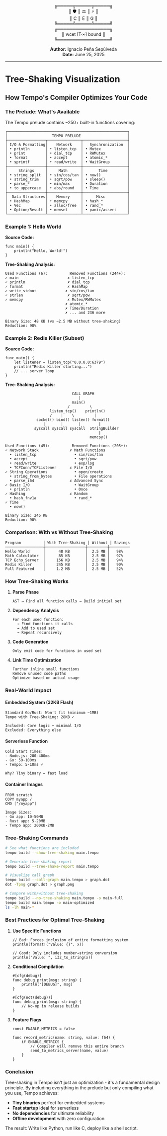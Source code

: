<div align="center">

╔═════╦═════╦═════╗  
║ 🛡️  ║ ⚖️  ║ ⚡  ║  
║  C  ║  E  ║  G  ║  
╚═════╩═════╩═════╝  
╔═════════════════╗  
║ wcet [T∞] bound ║  
╚═════════════════╝  

**Author:** Ignacio Peña Sepúlveda  
**Date:** June 25, 2025

</div>

---

# Tree-Shaking Visualization

## How Tempo's Compiler Optimizes Your Code

### The Prelude: What's Available

The Tempo prelude contains ~250+ built-in functions covering:

```
┌──────────────────────────────────────────────────────┐
│                    TEMPO PRELUDE                     │
├─────────────────┬───────────────┬────────────────────┤
│ I/O & Formatting│    Network    │   Synchronization  │
│ • println       │ • listen_tcp  │ • Mutex            │
│ • print         │ • dial_tcp    │ • RWMutex          │
│ • format        │ • accept      │ • atomic_*         │
│ • sprintf       │ • read/write  │ • WaitGroup        │
├─────────────────┼───────────────┼────────────────────┤
│     Strings     │     Math      │       Time         │
│ • string_split  │ • sin/cos/tan │ • now()            │
│ • string_trim   │ • sqrt/pow    │ • sleep()          │
│ • parse_*       │ • min/max     │ • Duration         │
│ • to_uppercase  │ • abs/round   │ • Time             │
├─────────────────┼───────────────┼────────────────────┤
│  Data Structures│    Memory     │      Misc          │
│ • HashMap       │ • memcpy      │ • hash_*           │
│ • Vec           │ • alloc/free  │ • rand_*           │
│ • Option/Result │ • memset      │ • panic/assert     │
└─────────────────┴───────────────┴────────────────────┘
```

### Example 1: Hello World

**Source Code:**
```tempo
func main() {
    println("Hello, World!")
}
```

**Tree-Shaking Analysis:**

```
Used Functions (6):          Removed Functions (244+):
✓ main                      ✗ listen_tcp
✓ println                   ✗ dial_tcp  
✓ format                    ✗ HashMap
✓ write_stdout             ✗ sin/cos/tan
✓ strlen                    ✗ sqrt/pow
✓ memcpy                    ✗ Mutex/RWMutex
                           ✗ atomic_*
                           ✗ Time/Duration
                           ✗ ... and 236 more

Binary Size: 48 KB (vs ~2.5 MB without tree-shaking)
Reduction: 98%
```

### Example 2: Redis Killer (Subset)

**Source Code:**
```tempo
func main() {
    let listener = listen_tcp("0.0.0.0:6379")
    println("Redis Killer starting...")
    // ... server loop
}
```

**Tree-Shaking Analysis:**

```
                              CALL GRAPH
                                 │
                              main()
                            /         \
                    listen_tcp()    println()
                    /    |    \         |
              socket() bind() listen() format()
                 |       |       |        |
             syscall syscall syscall  StringBuilder
                                          |
                                      memcpy()

Used Functions (45):          Removed Functions (205+):
✓ Network Stack              ✗ Math Functions
  • listen_tcp                 • sin/cos/tan
  • accept                     • sqrt/pow
  • read/write                 • exp/log
  • TCPConn/TCPListener      ✗ File I/O
✓ String Operations            • open/create
  • string_from_bytes          • File operations
  • parse_i64                ✗ Advanced Sync
✓ Basic I/O                    • WaitGroup
  • println                    • Once
✓ Hashing                    ✗ Random
  • hash_fnv1a                 • rand_*
✓ Time
  • now()

Binary Size: 245 KB
Reduction: 90%
```

### Comparison: With vs Without Tree-Shaking

```
Program          │ With Tree-Shaking │ Without │ Savings
─────────────────┼──────────────────┼─────────┼─────────
Hello World      │      48 KB       │  2.5 MB │   98%
Math Calculator  │      85 KB       │  2.5 MB │   97%
TCP Echo Server  │     156 KB       │  2.5 MB │   94%
Redis Killer     │     245 KB       │  2.5 MB │   90%
Full Featured    │     1.2 MB       │  2.5 MB │   52%
```

### How Tree-Shaking Works

1. **Parse Phase**
   ```
   AST → Find all function calls → Build initial set
   ```

2. **Dependency Analysis**
   ```
   For each used function:
     → Find functions it calls
     → Add to used set
     → Repeat recursively
   ```

3. **Code Generation**
   ```
   Only emit code for functions in used set
   ```

4. **Link Time Optimization**
   ```
   Further inline small functions
   Remove unused code paths
   Optimize based on actual usage
   ```

### Real-World Impact

#### Embedded System (32KB Flash)
```
Standard Go/Rust: Won't fit (minimum ~1MB)
Tempo with Tree-Shaking: 28KB ✓

Included: Core logic + minimal I/O
Excluded: Everything else
```

#### Serverless Function
```
Cold Start Times:
- Node.js: 200-400ms
- Go: 50-100ms  
- Tempo: 5-10ms ⚡

Why? Tiny binary = fast load
```

#### Container Images
```
FROM scratch
COPY myapp /
CMD ["/myapp"]

Image Sizes:
- Go app: 10-50MB
- Rust app: 5-20MB
- Tempo app: 200KB-2MB
```

### Tree-Shaking Commands

```bash
# See what functions are included
tempo build --show-tree-shaking main.tempo

# Generate tree-shaking report
tempo build --tree-shake-report main.tempo

# Visualize call graph
tempo build --call-graph main.tempo > graph.dot
dot -Tpng graph.dot > graph.png

# Compare with/without tree-shaking
tempo build --no-tree-shaking main.tempo -o main-full
tempo build main.tempo -o main-optimized
ls -lh main-*
```

### Best Practices for Optimal Tree-Shaking

1. **Use Specific Functions**
   ```tempo
   // Bad: Forces inclusion of entire formatting system
   println(format!("Value: {}", x))
   
   // Good: Only includes number→string conversion
   println("Value: ", i32_to_string(x))
   ```

2. **Conditional Compilation**
   ```tempo
   #[cfg(debug)]
   func debug_print(msg: string) {
       println("[DEBUG]", msg)
   }
   
   #[cfg(not(debug))]
   func debug_print(msg: string) {
       // No-op in release builds
   }
   ```

3. **Feature Flags**
   ```tempo
   const ENABLE_METRICS = false
   
   func record_metric(name: string, value: f64) {
       if ENABLE_METRICS {
           // Compiler will remove this entire branch
           send_to_metrics_server(name, value)
       }
   }
   ```

### Conclusion

Tree-shaking in Tempo isn't just an optimization - it's a fundamental design principle. By including everything in the prelude but only compiling what you use, Tempo achieves:

- **Tiny binaries** perfect for embedded systems
- **Fast startup** ideal for serverless
- **No dependencies** for ultimate reliability
- **Offline development** with zero configuration

The result: Write like Python, run like C, deploy like a shell script.